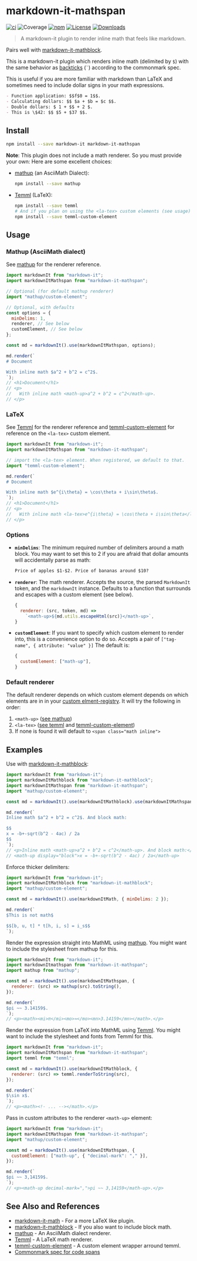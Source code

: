 # markdown-it-mathspan

[![ci](https://github.com/runarberg/markdown-it-mathspan/actions/workflows/ci.yml/badge.svg)](https://github.com/runarberg/markdown-it-mathspan/actions/workflows/ci.yml)
![Coverage](https://runarberg.github.io/markdown-it-mathspan/badge.svg)
[![npm](https://img.shields.io/npm/v/markdown-it-mathspan.svg)](https://www.npmjs.com/package/markdown-it-mathspan)
[![License](https://img.shields.io/npm/l/markdown-it-mathspan)](https://github.com/runarberg/markdown-it-mathspan/blob/main/LICENSE)
[![Downloads](https://img.shields.io/npm/dm/markdown-it-mathspan)](https://npm-stat.com/charts.html?package=markdown-it-mathspan)

> A markdown-it plugin to render inline math that feels like markdown.

Pairs well with [markdown-it-mathblock][markdown-it-mathblock].

This is a markdown-it plugin which renders inline math (delimited by
`$`) with the same behavior as [backticks][commonmark#code-spans] (`` ` ``)
according to the commonmark spec.

This is useful if you are more familiar with markdown than LaTeX and
sometimes need to include dollar signs in your math expressions.

```md
- Function application: $$f$0 = 1$$.
- Calculating dollars: $$ $a + $b = $c $$.
- Double dollars: $ 1 + $$ + 2 $.
- This is \$42: $$ $5 + $37 $$.
```

## Install

```bash
npm install --save markdown-it markdown-it-mathspan
```

**Note**: This plugin does not include a math renderer. So you must
provide your own: Here are some excellent choices:

- [mathup][mathup] (an AsciiMath Dialect):
  ```bash
  npm install --save mathup
  ```
- [Temml][temml] (LaTeX):
  ```bash
  npm install --save temml
  # And if you plan on using the <la-tex> custom elements (see usage)
  npm install --save temml-custom-element
  ```

## Usage

### Mathup (AsciiMath dialect)

See [mathup][mathup] for the renderer reference.

```js
import markdownIt from "markdown-it";
import markdownItMathspan from "markdown-it-mathspan";

// Optional (for default mathup renderer)
import "mathup/custom-element";

// Optional, with defaults
const options = {
  minDelims: 1,
  renderer, // See below
  customElement, // See below
};

const md = markdownIt().use(markdownItMathspan, options);

md.render(`
# Document

With inline math $a^2 + b^2 = c^2$.
`);
// <h1>Document</h1>
// <p>
//   With inline math <math-up>a^2 + b^2 = c^2</math-up>.
// </p>
```

### LaTeX

See [Temml][temml] for the renderer reference and
[temml-custom-element][temml-custom-element] for reference on the
`<la-tex>` custom element.

```js
import markdownIt from "markdown-it";
import markdownItMathspan from "markdown-it-mathspan";

// import the <la-tex> element. When registered, we default to that.
import "temml-custom-element";

md.render(`
# Document

With inline math $e^{i\theta} = \cos\theta + i\sin\theta$.
`);
// <h1>Document</h1>
// <p>
//   With inline math <la-tex>e^{i\theta} = \cos\theta + i\sin\theta</la-tex>.
// </p>
```

### Options

- **`minDelims`**: The minimum required number of delimiters around a
  math block. You may want to set this to 2 if you are afraid that
  dollar amounts will accidentally parse as math:
  ```md
  Price of apples $1-$2. Price of bananas around $10?
  ```
- **`renderer`**: The math renderer. Accepts the source, the parsed
  `MarkdownIt` token, and the `markdownIt` instance. Defaults to a
  function that surrounds and escapes with a custom element (see below).
  ```js
  {
    renderer: (src, token, md) =>
      `<math-up>${md.utils.escapeHtml(src)}</math-up>`,
  }
  ```
- **`customElement`**: If you want to specify which custom element to
  render into, this is a convenience option to do so. Accepts a pair of
  `["tag-name", { attribute: "value" }]` The default is:
  ```js
  {
    customElement: ["math-up"],
  }
  ```

### Default renderer

The default renderer depends on which custom element depends on which
elements are in in your [custom elment-registry][custom-element-registry].
It will try the following in order:

1. `<math-up>` ([see mathup][mathup])
2. `<la-tex>` ([see temml][temml] and [temml-custom-element][temml-custom-element])
3. If none is found it will default to `<span class="math inline">`

## Examples

Use with [markdown-it-mathblock][markdown-it-mathblock]:

```js
import markdownIt from "markdown-it";
import markdownItMathblock from "markdown-it-mathblock";
import markdownItMathspan from "markdown-it-mathspan";
import "mathup/custom-element";

const md = markdownIt().use(markdownItMathblock).use(markdownItMathspan);

md.render(`
Inline math $a^2 + b^2 = c^2$. And block math:

$$
x = -b+-sqrt(b^2 - 4ac) / 2a
$$
`);
// <p>Inline math <math-up>a^2 + b^2 = c^2</math-up>. And block math:</p>
// <math-up display="block">x = -b+-sqrt(b^2 - 4ac) / 2a</math-up>
```

Enforce thicker delimiters:

```js
import markdownIt from "markdown-it";
import markdownItMathblock from "markdown-it-mathblock";
import "mathup/custom-element";

const md = markdownIt().use(markdownItMath, { minDelims: 2 });

md.render(`
$This is not math$

$$[b, u, t] * t[h, i, s] = i_s$$
`);
```

Render the expression straight into MathML using [mathup][mathup]. You
might want to include the stylesheet from mathup for this.

```js
import markdownIt from "markdown-it";
import markdownItmathspan from "markdown-it-mathspan";
import mathup from "mathup";

const md = markdownIt().use(markdownItMathspan, {
  renderer: (src) => mathup(src).toString(),
});

md.render(`
$pi ~~ 3.14159$.
`);
// <p><math><mi>π</mi><mo>≈</mo><mn>3.14159</mn></math>.</p>
```

Render the expression from LaTeX into MathML using [Temml][temml]. You
might want to include the stylesheet and fonts from Temml for this.

```js
import markdownIt from "markdown-it";
import markdownItMathspan from "markdown-it-mathspan";
import temml from "temml";

const md = markdownIt().use(markdownItMathblock, {
  renderer: (src) => temml.renderToString(src),
});

md.render(`
$\sin x$.
`);
// <p><math><!- ... --></math>.</p>
```

Pass in custom attributes to the renderer `<math-up>` element:

```js
import markdownIt from "markdown-it";
import markdownItMathspan from "markdown-it-mathspan";
import "mathup/custom-element";

const md = markdownIt().use(markdownItMathspan, {
  customElement: ["math-up", { "decimal-mark": "," }],
});

md.render(`
$pi ~~ 3,14159$.
`);
// <p><math-up decimal-mark=",">pi ~~ 3,14159</math-up>.</p>
```

## See Also and References

- [markdown-it-math][markdown-it-math] - For a more LaTeX like plugin.
- [markdown-it-mathblock][markdown-it-mathblock] - If you also want to include block math.
- [mathup][mathup] - An AsciiMath dialect renderer.
- [Temml][temml] - A LaTeX math renderer.
- [temml-custom-element][temml-custom-element] - A custom element wrapper arround temml.
- [Commonmark spec for code spans][commonmark#code-spans]

[commonmark#code-spans]: https://spec.commonmark.org/0.31.2/#code-spans
[custom-element-registry]: https://developer.mozilla.org/en-US/docs/Web/API/CustomElementRegistry
[markdown-it-math]: https://github.com/runarberg/markdown-it-math
[markdown-it-mathblock]: https://github.com/runarberg/markdown-it-mathblock
[mathup]: https://mathup.xyz/
[temml]: https://temml.org/
[temml-custom-element]: https://github.com/runarberg/temml-custom-element
